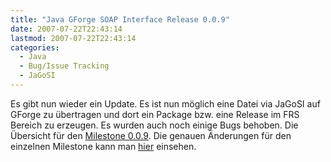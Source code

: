 ```yaml
---
title: "Java GForge SOAP Interface Release 0.0.9"
date: 2007-07-22T22:43:14
lastmod: 2007-07-22T22:43:14
categories:
  - Java
  - Bug/Issue Tracking
  - JaGoSI
---
```

Es gibt nun  wieder ein Update. Es ist nun möglich eine Datei via JaGoSI auf GForge zu übertragen und dort ein Package bzw. eine Release im FRS Bereich 
zu erzeugen. Es wurden auch noch einige Bugs behoben. Die Übersicht für den 
[Milestone 0.0.9](http://jagosi.soebes.de/milestone/Milestone%200.0.9). Die genauen Änderungen für den einzelnen 
Milestone kann man [hier](http://jagosi.soebes.de/query?status=closed&milestone=Milestone+0.0.9) einsehen.

